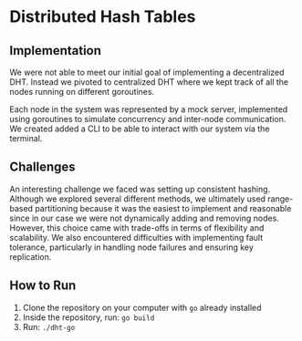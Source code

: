 # Distributed Hash Tables

## Implementation

We were not able to meet our initial goal of implementing a decentralized DHT. Instead we pivoted to centralized DHT where we kept track of all the nodes running on different goroutines.

Each node in the system was represented by a mock server, implemented using goroutines to simulate concurrency and inter-node communication. We created added a CLI to be able to interact with our system via the terminal.

## Challenges

An interesting challenge we faced was setting up consistent hashing. Although we explored several different methods, we ultimately used range-based partitioning because it was the easiest to implement and reasonable since in our case we were not dynamically adding and removing nodes. However, this choice came with trade-offs in terms of flexibility and scalability. We also encountered difficulties with implementing fault tolerance, particularly in handling node failures and ensuring key replication.

## How to Run

1. Clone the repository on your computer with `go` already installed
2. Inside the repository, run: `go build`
3. Run: `./dht-go`
